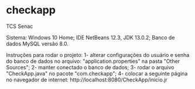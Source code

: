 # checkapp
TCS Senac

Sistema: 
Windows 10 Home; 
IDE NetBeans 12.3, JDK 13.0.2;
Banco de dados MySQL versão 8.0.

Instruções para rodar o projeto:
1- alterar configurações do usuário e senha do banco de dados no arquivo: "application.properties" na pasta "Other Sources";
2- manter conectado o banco de dados;
3- rodar o arquivo "CheckApp.java" no pacote "com.checkapp";
4- colocar a seguinte página no navegador de internet: http://localhost:8080/CheckApp/inicio.jr

